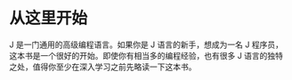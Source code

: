 # 从这里开始

J 是一门通用的高级编程语言。如果你是 J 语言的新手，想成为一名 J 程序员，这本书是一个很好的开始。即使你有相当多的编程经验，也有很多 J 语言的独特之处，值得你至少在深入学习之前先略读一下这本书。

